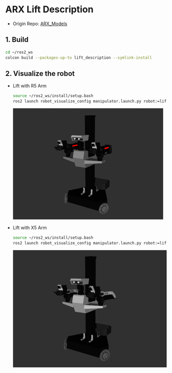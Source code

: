 # ARX Lift Description

* Origin Repo: [ARX_Models](https://github.com/ARXroboticsX/ARX_Model)

## 1. Build
```bash
cd ~/ros2_ws
colcon build --packages-up-to lift_description --symlink-install
```

## 2. Visualize the robot

* Lift with R5 Arm
    ```bash
    source ~/ros2_ws/install/setup.bash
    ros2 launch robot_visualize_config manipulator.launch.py robot:=lift
    ```

    ![arx lift](../../.images/arx_lift.png)

* Lift with X5 Arm
    ```bash
    source ~/ros2_ws/install/setup.bash
    ros2 launch robot_visualize_config manipulator.launch.py robot:=lift arm_type:="x5"
    ```
    ![arx lift x5](../../.images/arx_lift2.png)